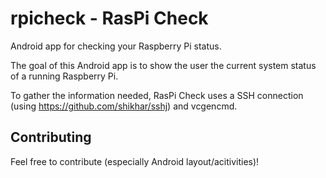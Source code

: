 rpicheck - RasPi Check
========

Android app for checking your Raspberry Pi status.

The goal of this Android app is to show the user the current system status of a running Raspberry Pi.

To gather the information needed, RasPi Check uses a SSH connection (using https://github.com/shikhar/sshj) and vcgencmd.

Contributing
------------

Feel free to contribute (especially Android layout/acitivities)!

